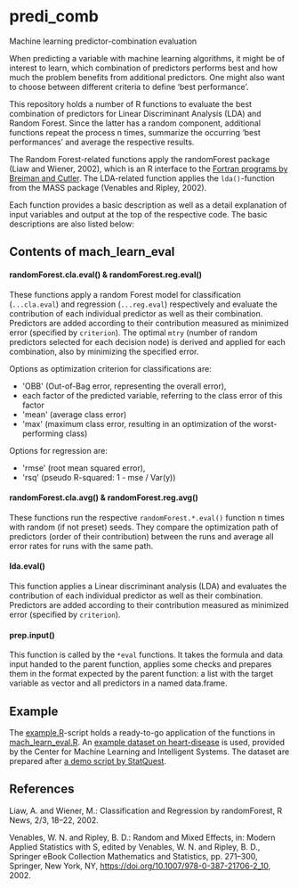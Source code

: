 # predi_comb
Machine learning predictor-combination evaluation

When predicting a variable with machine learning algorithms, it might be of interest to learn, which combination of predictors performs best and how much the problem benefits from additional predictors.
One might also want to choose between different criteria to define ‘best performance’.

This repository holds a number of R functions to evaluate the best combination of predictors for Linear Discriminant Analysis (LDA) and Random Forest.
Since the latter has a random component, additional functions repeat the process n times, summarize the  occurring ‘best performances’ and average the respective results.

The Random Forest-related functions apply the randomForest package (Liaw and Wiener, 2002), which is an R interface to the [Fortran programs by Breiman and Cutler](https://www.stat.berkeley.edu/users/breiman/RandomForests/).
The LDA-related function applies the `lda()`-function from the MASS package (Venables and Ripley, 2002).

Each function provides a basic description as well as a detail explanation of input variables and output at the top of the respective code.
The basic descriptions are also listed below:

## Contents of mach_learn_eval

#### randomForest.cla.eval() & randomForest.reg.eval()
These functions apply a random Forest model for classification (`...cla.eval`) and regression (`...reg.eval`) respectively and evaluate the contribution of each individual predictor as well as their combination.
Predictors are added according to their contribution measured as minimized error (specified by `criterion`).
The optimal `mtry` (number of random predictors selected for each decision node) is derived and applied for each combination, also by minimizing the specified error.

Options as optimization criterion for classifications are:
- 'OBB' (Out-of-Bag error, representing the overall error),
- each factor of the predicted variable, referring to the class error of this factor
- 'mean' (average class error)
- 'max' (maximum class error, resulting in an optimization of the worst-performing class)

Options for regression are:
- 'rmse' (root mean squared error),
- 'rsq' (pseudo R-squared: 1 - mse / Var(y))

#### randomForest.cla.avg() & randomForest.reg.avg()
These functions run the respective `randomForest.*.eval()` function n times with random (if not preset) seeds.
They compare the optimization path of predictors (order of their contribution) between the runs and average all error rates for runs with the same path.

#### lda.eval()
This function applies a Linear discriminant analysis (LDA) and evaluates the contribution of each individual predictor as well as their combination.
Predictors are added according to their contribution measured as minimized error (specified by `criterion`).

#### prep.input()
This function is called by the `*eval` functions. It takes the formula and data input handed to the parent function, applies some checks and prepares them in the format expected by the parent function: a list with the target variable as vector and all predictors in a named data.frame.

## Example
The [example.R](/example.R)-script holds a ready-to-go application of the functions in [mach_learn_eval.R](/mach_learn_eval.R).
An [example dataset on heart-disease](http://archive.ics.uci.edu/ml/machine-learning-databases/heart-disease/processed.cleveland.data) is used, provided by the Center for Machine Learning and Intelligent Systems.
The dataset are prepared after [a demo script by StatQuest](https://github.com/StatQuest/random_forest_demo/blob/master/random_forest_demo.R).

## References

Liaw, A. and Wiener, M.: Classification and Regression by randomForest, R News, 2/3, 18–22, 2002.

Venables, W. N. and Ripley, B. D.: Random and Mixed Effects, in: Modern Applied Statistics with S, edited by Venables, W. N. and Ripley, B. D., Springer eBook Collection Mathematics and Statistics, pp. 271–300, Springer, New York, NY, https://doi.org/10.1007/978-0-387-21706-2_10, 2002.
